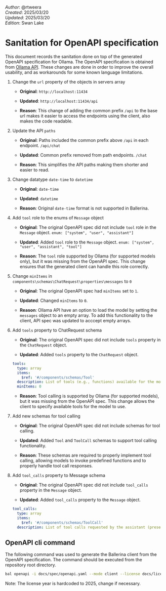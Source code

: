 _Author_:  @rtweera\
_Created_: 2025/03/20 \
_Updated_: 2025/03/20 \
_Edition_: Swan Lake

# Sanitation for OpenAPI specification

This document records the sanitation done on top of the generated OpenAPI specification for Ollama.
The OpenAPI specification is obtained from [Ollama API](https://github.com/ollama/ollama/blob/main/docs/api.md).
These changes are done in order to improve the overall usability, and as workarounds for some known language limitations.

1. Change the `url` property of the objects in servers array

   - **Original**:
   `http://localhost:11434`

   - **Updated**:
   `http://localhost:11434/api`

   - **Reason**: This change of adding the common prefix `/api` to the base url makes it easier to access the endpoints using the client, also makes the code readable.

2. Update the API `paths`

   - **Original**: Paths included the common prefix above `/api` in each endpoint.
   `/api/chat`

   - **Updated**: Common prefix removed from path endpoints.
   `/chat`

   - **Reason**: This simplifies the API paths making them shorter and easier to read.

3. Change datatype `date-time` to `datetime`

   - **Original**: `date-time`

   - **Updated**: `datetime`

   - **Reason**: Original `date-time` format is not supported in Ballerina.

4. Add `tool` role to the enums of `Message` object

   - **Original**: The original OpenAPI spec did not include `tool` role in the `Message` object.
   `enum: ["system", "user", "assistant"]`

   - **Updated**: Added `tool` role to the `Message` object.
   `enum: ["system", "user", "assistant", "tool"]`

   - **Reason**: The `tool` role supported by Ollama (for supported models only), but it was missing from the OpenAPI spec. This change ensures that the generated client can handle this role correctly.

5. Change `minItems` in `components\schemas\ChatRequest\properties\messages` to `0`

   - **Original**: The original OpenAPI spec had `minItems` set to `1`.

   - **Updated**: Changed `minItems` to `0`.

   - **Reason**: Ollama API have an option to load the model by setting the `messages` object to an empty array. To add this functionality to the client, API spec was updated to acccept empty arrays.

6. Add `tools` property to ChatRequest schema

   - **Original**: The original OpenAPI spec did not include `tools` property in the `ChatRequest` object.

   - **Updated**: Added `tools` property to the `ChatRequest` object.

   ```yaml
   tools:
     type: array
     items:
       $ref: '#/components/schemas/Tool'
     description: List of tools (e.g., functions) available for the model to use, if supported.
     minItems: 0
   ```

   - **Reason**: Tool calling is supported by Ollama (for supported models), but it was missing from the OpenAPI spec. This change allows the client to specify available tools for the model to use.

7. Add new schemas for tool calling

   - **Original**: The original OpenAPI spec did not include schemas for tool calling.

   - **Updated**: Added `Tool` and `ToolCall` schemas to support tool calling functionality.

   - **Reason**: These schemas are required to properly implement tool calling, allowing models to invoke predefined functions and to properly handle tool call responses.

8. Add `tool_calls` property to Message schema

   - **Original**: The original OpenAPI spec did not include `tool_calls` property in the `Message` object.

   - **Updated**: Added `tool_calls` property to the `Message` object.

   ```yaml
   tool_calls:
     type: array
     items:
       $ref: '#/components/schemas/ToolCall'
     description: List of tool calls requested by the assistant (present when the model invokes tools).
   ```

<!-- 4. Add `done_reason` to `GenerateStreamResponse` object

   - **Original**: The original OpenAPI spec did not include `done_reason` in the `GenerateStreamResponse` object.

   - **Updated**: Added `done_reason` to the `GenerateStreamResponse` object.

   - **Reason**: `done_reason` is provided in the last response from the server. -->

## OpenAPI cli command

The following command was used to generate the Ballerina client from the OpenAPI specification. The command should be executed from the repository root directory.

```bash
bal openapi -i docs/spec/openapi.yaml --mode client --license docs/license.txt -o ballerina 
```

Note: The license year is hardcoded to 2025, change if necessary.
